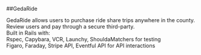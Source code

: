 ##GedaRide

GedaRide allows users to purchase ride share trips anywhere in the county. Review users and pay through a secure third-party. <br/>Built in Rails with:<br/>
Rspec, Capybara, VCR, Launchy, ShouldaMatchers for testing<br/>
Figaro, Faraday, Stripe API, Eventful API for API interactions


